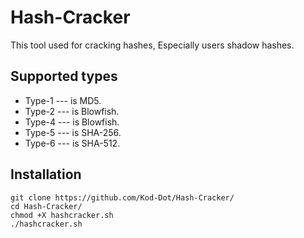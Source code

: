 # Hash-Cracker
This tool used for cracking hashes, Especially users shadow hashes.

## Supported types
- Type-1 --- is MD5.
- Type-2 --- is Blowfish.
- Type-4 --- is Blowfish.
- Type-5 --- is SHA-256.
- Type-6 --- is SHA-512. 

## Installation
```
git clone https://github.com/Kod-Dot/Hash-Cracker/
cd Hash-Cracker/
chmod +X hashcracker.sh
./hashcracker.sh
```
